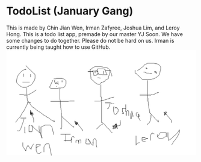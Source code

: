 # TodoList (January Gang)
This is made by Chin Jian Wen, Irman Zafyree, Joshua Lim, and Leroy Hong.
This is a todo list app, premade by our master YJ Soon.
We have some changes to do together.
Please do not be hard on us.
Irman is currently being taught how to use GitHub.
![Group Photo](HappyFamily.png)
